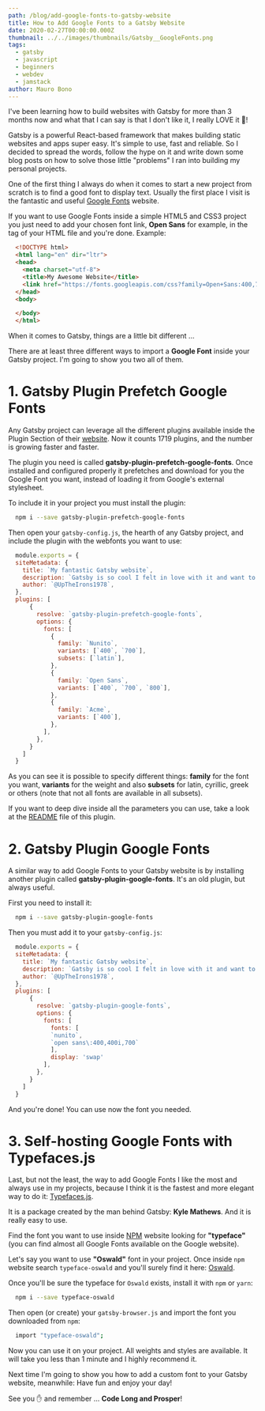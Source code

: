 ```yaml
---
path: /blog/add-google-fonts-to-gatsby-website
title: How to Add Google Fonts to a Gatsby Website
date: 2020-02-27T00:00:00.000Z
thumbnail: ../../images/thumbnails/Gatsby__GoogleFonts.png
tags:
  - gatsby
  - javascript
  - beginners
  - webdev
  - jamstack
author: Mauro Bono
---
```

I've been learning how to build websites with Gatsby for more than 3 months now and what that I can say is that I don't like it, I really LOVE it 💖!

Gatsby is a powerful React-based framework that makes building static websites and apps super easy. It's simple to use, fast and reliable. So I decided to spread the words, follow the hype on it and write down some blog posts on how to solve those little "problems" I ran into building my personal projects.

One of the first thing I always do when it comes to start a new project from scratch is to find a good font to display text. Usually the first place I visit is the fantastic and useful [Google Fonts](https://fonts.google.com/) website.

If you want to use Google Fonts inside a simple HTML5 and CSS3 project you just need to add your chosen font link, **Open Sans** for example, in the <head> tag of your HTML file and you're done. Example:

```html
  <!DOCTYPE html>
  <html lang="en" dir="ltr">
  <head>
    <meta charset="utf-8">
    <title>My Awesome Website</title>
    <link href="https://fonts.googleapis.com/css?family=Open+Sans:400,700,800&display=swap" rel="stylesheet">
  </head>
  <body>

  </body>
  </html>
```

When it comes to Gatsby, things are a little bit different ...

There are at least three different ways to import a **Google Font** inside your Gatsby project. I'm going to show you two all of them.

# 1. Gatsby Plugin Prefetch Google Fonts

Any Gatsby project can leverage all the different plugins available inside the Plugin Section of their [website](https://www.gatsbyjs.org/plugins/). Now it counts 1719 plugins, and the number is growing faster and faster.

The plugin you need is called **gatsby-plugin-prefetch-google-fonts**. Once installed and configured properly it prefetches and download for you the Google Font you want, instead of loading it from Google's external stylesheet.

To include it in your project you must install the plugin:

```bash
  npm i --save gatsby-plugin-prefetch-google-fonts
```

Then open your `gatsby-config.js`, the hearth of any Gatsby project, and include the plugin with the webfonts you want to use:

```js
  module.exports = {
  siteMetadata: {
    title: `My fantastic Gatsby website`,
    description: `Gatsby is so cool I felt in love with it and want to build all the web with this tool`,
    author: `@UpTheIrons1978`,
  },
  plugins: [
      {
        resolve: `gatsby-plugin-prefetch-google-fonts`,
        options: {
          fonts: [
            {
              family: `Nunito`,
              variants: [`400`, `700`],
              subsets: [`latin`],
            },
            {
              family: `Open Sans`,
              variants: [`400`, `700`, `800`],
            },
            {
              family: `Acme`,
              variants: [`400`],
            },
          ],
        },
      }
    ]
  }
```

As you can see it is possible to specify different things: **family** for the font you want, **variants** for the weight and also **subsets** for latin, cyrillic, greek or others (note that not all fonts are available in all subsets).

If you want to deep dive inside all the parameters you can use, take a look at the [README](https://github.com/SirPole/google-fonts-plugin) file of this plugin.

# 2. Gatsby Plugin Google Fonts

A similar way to add Google Fonts to your Gatsby website is by installing another plugin called **gatsby-plugin-google-fonts**. It's an old plugin, but always useful.

First you need to install it:

```bash
  npm i --save gatsby-plugin-google-fonts
```

Then you must add it to your `gatsby-config.js`:

```js
  module.exports = {
  siteMetadata: {
    title: `My fantastic Gatsby website`,
    description: `Gatsby is so cool I felt in love with it and want to build all the web with this tool`,
    author: `@UpTheIrons1978`,
  },
  plugins: [
      {
        resolve: `gatsby-plugin-google-fonts`,
        options: {
          fonts: [
            fonts: [
            `nunito`,
            `open sans\:400,400i,700`
            ],
            display: 'swap'
          ],
        },
      }
    ]
  }
```

And you're done! You can use now the font you needed.

# 3. Self-hosting Google Fonts with Typefaces.js

Last, but not the least, the way to add Google Fonts I like the most and always use in my projects, because I think it is the fastest and more elegant way to do it: [Typefaces.js](https://github.com/KyleAMathews/typefaces).

It is a package created by the man behind Gatsby: **Kyle Mathews**. And it is really easy to use.

Find the font you want to use inside [NPM](https://www.npmjs.com/) website looking for **"typeface"** (you can find almost all Google Fonts available on the Google website).

Let's say you want to use **"Oswald"** font in your project. Once inside `npm` website search `typeface-oswald` and you'll surely find it here: [Oswald](https://www.npmjs.com/package/typeface-oswald).

Once you'll be sure the typeface for `Oswald` exists, install it with `npm` or `yarn`:

```bash
  npm i --save typeface-oswald
```

Then open (or create) your `gatsby-browser.js` and import the font you downloaded from `npm`:

```bash
  import "typeface-oswald";
```

Now you can use it on your project. All weights and styles are available. It will take you less than 1 minute and I highly recommend it.

Next time I'm going to show you how to add a custom font to your Gatsby website, meanwhile: Have fun and enjoy your day!

See you ✋ and remember ... **Code Long and Prosper**!
